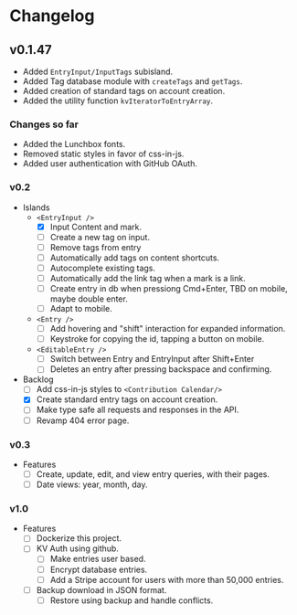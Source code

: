 # Changelog

## v0.1.47

- Added `EntryInput/InputTags` subisland.
- Added Tag database module with `createTags` and `getTags`.
- Added creation of standard tags on account creation.
- Added the utility function `kvIteratorToEntryArray`.

### Changes so far

- Added the Lunchbox fonts.
- Removed static styles in favor of css-in-js.
- Added user authentication with GitHub OAuth.

### v0.2

  - Islands
    - `<EntryInput />`
      - [x] Input Content and mark.
      - [ ] Create a new tag on input.
      - [ ] Remove tags from entry
      - [ ] Automatically add tags on content shortcuts.
      - [ ] Autocomplete existing tags.
      - [ ] Automatically add the link tag when a mark is a link.
      - [ ] Create entry in db when pressiong Cmd+Enter, TBD on mobile, maybe double enter.
      - [ ] Adapt to mobile.
    - `<Entry />`
      - [ ] Add hovering and "shift" interaction for expanded information.
      - [ ] Keystroke for copying the id, tapping a button on mobile.
    - `<EditableEntry />`
      - [ ] Switch between Entry and EntryInput after Shift+Enter
      - [ ] Deletes an entry after pressing backspace and confirming.
  - Backlog
    - [ ] Add css-in-js styles to `<Contribution Calendar/>`
    - [x] Create standard entry tags on account creation.
    - [ ] Make type safe all requests and responses in the API.
    - [ ] Revamp 404 error page.

### v0.3

- Features
  - [ ] Create, update, edit, and view entry queries, with their pages.
  - [ ] Date views: year, month, day.

### v1.0

- Features
  - [ ] Dockerize this project.
  - [ ] KV Auth using github.
    - [ ] Make entries user based.
    - [ ] Encrypt database entries.
    - [ ] Add a Stripe account for users with more than 50,000 entries.
  - [ ] Backup download in JSON format.
    - [ ] Restore using backup and handle conflicts.